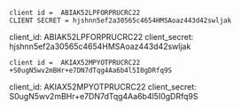 
    client id =  ABIAK52LPFORPRUCRC22
    CLIENT SECRET = hjshnn5ef2a30565c4654HMSAoaz443d42swljak
  client_id: ABIAK52LPFORPRUCRC22
  client_secret: hjshnn5ef2a30565c4654HMSAoaz443d42swljak

    client id =  AKIAX52MPYOTPRUCRC22
    +S0ugN5wv2mBHr+e7DN7dTqg4Aa6b4l5I0gDRfq9S
  client_id: AKIAX52MPYOTPRUCRC22
  client_secret: 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


